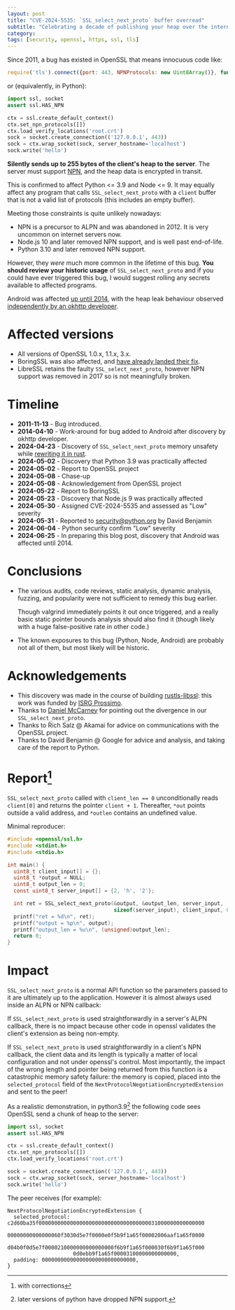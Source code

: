 ```yaml
---
layout: post
title: "CVE-2024-5535: `SSL_select_next_proto` buffer overread"
subtitle: "Celebrating a decade of publishing your heap over the internet"
category: 
tags: [security, openssl, https, ssl, tls]
---
```


Since 2011, a bug has existed in OpenSSL that means innocuous code like:

```javascript
require('tls').connect({port: 443, NPNProtocols: new Uint8Array()}, function(c) {})
```

or (equivalently, in Python):

```python
import ssl, socket
assert ssl.HAS_NPN

ctx = ssl.create_default_context()
ctx.set_npn_protocols([])
ctx.load_verify_locations('root.crt')
sock = socket.create_connection(('127.0.0.1', 443))
sock = ctx.wrap_socket(sock, server_hostname='localhost')
sock.write('hello')
```

**Silently sends up to 255 bytes of the client's heap to the server**.  The server
must support [NPN][npn], and the heap data is encrypted in transit.

This is confirmed to affect Python <= 3.9 and Node <= 9.  It may equally
affect any program that calls `SSL_select_next_proto` with a `client`
buffer that is not a valid list of protocols (this includes an empty buffer).

Meeting those constraints is quite unlikely nowadays:

- NPN is a precursor to ALPN and was abandoned in 2012.  It is very uncommon on internet servers now.
- Node.js 10 and later removed NPN support, and is well past end-of-life.
- Python 3.10 and later removed NPN support.

However, they _were_ much more common in the lifetime of this bug.  **You should review your historic usage**
of `SSL_select_next_proto` and if you could have ever triggered this bug, I would suggest rolling any
secrets available to affected programs.

Android was affected [up until 2014][androidfix], with the heap leak behaviour
observed [independently by an okhttp developer][okhttp].

# Affected versions

- All versions of OpenSSL 1.0.x, 1.1.x, 3.x.
- BoringSSL was also affected, and [have already landed their fix][boringssl].
- LibreSSL retains the faulty `SSL_select_next_proto`, however NPN support was removed in 2017
  so is not meaningfully broken.

# Timeline

 *    **2011-11-13** - Bug introduced.
 *    **2014-04-10** - Work-around for bug added to Android after discovery by okhttp developer.
 *    **2024-04-23** - Discovery of `SSL_select_next_proto` memory unsafety while [rewriting it in rust][riir].
 *    **2024-05-02** - Discovery that Python 3.9 was practically affected
 *    **2024-05-02** - Report to OpenSSL project
 *    **2024-05-08** - Chase-up
 *    **2024-05-08** - Acknowledgement from OpenSSL project
 *    **2024-05-22** - Report to BoringSSL
 *    **2024-05-23** - Discovery that Node.js 9 was practically affected
 *    **2024-05-30** - Assigned CVE-2024-5535 and assessed as "Low" severity
 *    **2024-05-31** - Reported to security@python.org by David Benjamin
 *    **2024-06-04** - Python security confirm "Low" severity
 *    **2024-06-25** - In preparing this blog post, discovery that Android was affected until 2014.

# Conclusions

- The various audits, code reviews, static analysis, dynamic analysis, fuzzing,
  and popularity were not sufficient to remedy this bug earlier.

  Though valgrind immediately points it out once triggered, and a really basic
  static pointer bounds analysis should also find it (though likely with a huge
  false-positive rate in other code.)

- The known exposures to this bug (Python, Node, Android) are probably not all
  of them, but most likely will be historic.

[npn]: https://datatracker.ietf.org/doc/html/draft-agl-tls-nextprotoneg-04
[riir]: https://github.com/rustls/rustls-openssl-compat/tree/main/rustls-libssl
[cpu]: https://github.com/cpu
[prossimo]: https://www.memorysafety.org/
[boringssl]: https://boringssl.googlesource.com/boringssl/+/c1d9ac02514a138129872a036e3f8a1074dcb8bd
[okhttp]: https://github.com/square/okhttp/issues/437#issuecomment-35860090
[androidfix]: https://android.googlesource.com/platform/libcore/+/9c5e545bc78132ee8d27fd77ccaea6d3a6090ac0%5E%21/

# Acknowledgements

 * This discovery was made in the course of building [rustls-libssl][riir]: this work
   was funded by [ISRG Prossimo][prossimo].
 * Thanks to [Daniel McCarney][cpu] for pointing out the divergence in our `SSL_select_next_proto`.
 * Thanks to Rich Salz @ Akamai for advice on communications with the OpenSSL project.
 * Thanks to David Benjamin @ Google for advice and analysis, and taking care of the report to Python.

# Report[^1]
[^1]: with corrections

`SSL_select_next_proto` called with `client_len == 0` unconditionally reads
`client[0]` and returns the pointer `client + 1`.  Thereafter, `*out` points
outside a valid address, and `*outlen` contains an undefined value.

Minimal reproducer:

```c
#include <openssl/ssl.h>
#include <stdint.h>
#include <stdio.h>

int main() {
  uint8_t client_input[] = {};
  uint8_t *output = NULL;
  uint8_t output_len = 0;
  const uint8_t server_input[] = {2, 'h', '2'};

  int ret = SSL_select_next_proto(&output, &output_len, server_input,
                                  sizeof(server_input), client_input, 0);
  printf("ret = %d\n", ret);
  printf("output = %p\n", output);
  printf("output_len = %u\n", (unsigned)output_len);
  return 0;
}
```

# Impact

`SSL_select_next_proto` is a normal API function so the parameters passed
to it are ultimately up to the application.  However it is almost always used inside
an ALPN or NPN callback:

If `SSL_select_next_proto` is used straightforwardly in a server's ALPN callback,
there is no impact because other code in openssl validates the client's extension as being
non-empty.

If `SSL_select_next_proto` is used straightforwardly in a client's NPN callback,
the client data and its length is typically a matter of local configuration and
not under openssl's control.  Most importantly, the impact of the wrong length and
pointer being returned from this function is a catastrophic memory safety failure:
the memory is copied, placed into the `selected_protocol` field of the
`NextProtocolNegotiationEncryptedExtension` and sent to the peer!

As a realistic demonstration, in python3.9[^2] the following code sees OpenSSL
send a chunk of heap to the server:

[^2]: later versions of python have dropped NPN support.

```python
import ssl, socket
assert ssl.HAS_NPN

ctx = ssl.create_default_context()
ctx.set_npn_protocols([])
ctx.load_verify_locations('root.crt')

sock = socket.create_connection(('127.0.0.1', 443))
sock = ctx.wrap_socket(sock, server_hostname='localhost')
sock.write('hello')
```

The peer receives (for example):

```
NextProtocolNegotiationEncryptedExtension {
  selected_protocol: c2d60ba35f00000000000000000000000000000000000031000000000000000
                     00000000000000060f3030d5e7f0000e0f5b9f1a65f00002006aaf1a65f0000
                     d04b0f0d5e7f0000210000000000000000f6b9f1a65f000030f6b9f1a65f000
                     0d0ebb9f1a65f00003100000000000000,
  padding: 000000000000000000000000000000,
}
```
